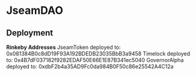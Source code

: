 # JseamDAO

## Deployment
**Rinkeby Addresses**
JseamToken deployed to: 0x081384B0c8dD19F93A192BDEDB23035BbB3a9458
Timelock deployed to: 0x4B7dF037182f9282EDAF50E66E1E87B341ec5040
GovernorAlpha deployed to: 0xdbF2b4a35AD9Fc0da984B0F50c86e25542A4C12a